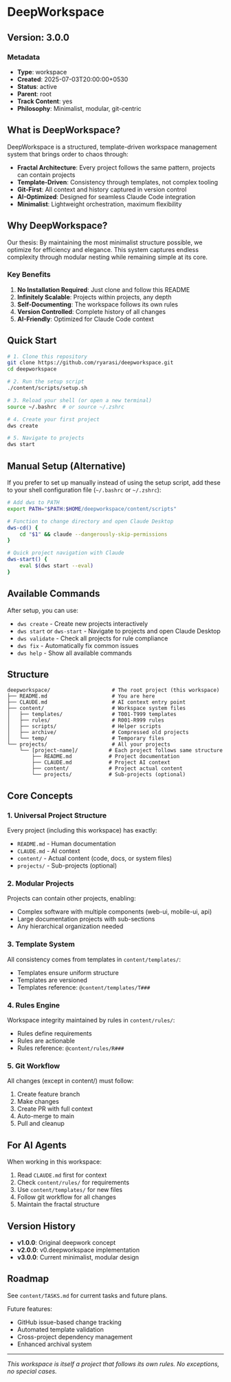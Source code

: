# DeepWorkspace

<!-- This file follows template @content/templates/T002 -->

## Version: 3.0.0

### Metadata
- **Type**: workspace
- **Created**: 2025-07-03T20:00:00+0530
- **Status**: active
- **Parent**: root
- **Track Content**: yes
- **Philosophy**: Minimalist, modular, git-centric

## What is DeepWorkspace?

DeepWorkspace is a structured, template-driven workspace management system that brings order to chaos through:

- **Fractal Architecture**: Every project follows the same pattern, projects can contain projects
- **Template-Driven**: Consistency through templates, not complex tooling
- **Git-First**: All context and history captured in version control
- **AI-Optimized**: Designed for seamless Claude Code integration
- **Minimalist**: Lightweight orchestration, maximum flexibility

## Why DeepWorkspace?

Our thesis: By maintaining the most minimalist structure possible, we optimize for efficiency and elegance. This system captures endless complexity through modular nesting while remaining simple at its core.

### Key Benefits
1. **No Installation Required**: Just clone and follow this README
2. **Infinitely Scalable**: Projects within projects, any depth
3. **Self-Documenting**: The workspace follows its own rules
4. **Version Controlled**: Complete history of all changes
5. **AI-Friendly**: Optimized for Claude Code context

## Quick Start

```bash
# 1. Clone this repository
git clone https://github.com/ryarasi/deepworkspace.git
cd deepworkspace

# 2. Run the setup script
./content/scripts/setup.sh

# 3. Reload your shell (or open a new terminal)
source ~/.bashrc  # or source ~/.zshrc

# 4. Create your first project
dws create

# 5. Navigate to projects
dws start
```

## Manual Setup (Alternative)

If you prefer to set up manually instead of using the setup script, add these to your shell configuration file (`~/.bashrc` or `~/.zshrc`):

```bash
# Add dws to PATH
export PATH="$PATH:$HOME/deepworkspace/content/scripts"

# Function to change directory and open Claude Desktop
dws-cd() {
    cd "$1" && claude --dangerously-skip-permissions
}

# Quick project navigation with Claude
dws-start() {
    eval $(dws start --eval)
}
```

## Available Commands

After setup, you can use:
- `dws create` - Create new projects interactively
- `dws start` or `dws-start` - Navigate to projects and open Claude Desktop
- `dws validate` - Check all projects for rule compliance
- `dws fix` - Automatically fix common issues
- `dws help` - Show all available commands

## Structure

```
deepworkspace/                    # The root project (this workspace)
├── README.md                     # You are here
├── CLAUDE.md                     # AI context entry point
├── content/                      # Workspace system files
│   ├── templates/                # T001-T999 templates
│   ├── rules/                    # R001-R999 rules  
│   ├── scripts/                  # Helper scripts
│   ├── archive/                  # Compressed old projects
│   └── temp/                     # Temporary files
└── projects/                     # All your projects
    └── [project-name]/          # Each project follows same structure
        ├── README.md            # Project documentation
        ├── CLAUDE.md            # Project AI context
        ├── content/             # Project actual content
        └── projects/            # Sub-projects (optional)
```

## Core Concepts

### 1. Universal Project Structure
Every project (including this workspace) has exactly:
- `README.md` - Human documentation
- `CLAUDE.md` - AI context
- `content/` - Actual content (code, docs, or system files)
- `projects/` - Sub-projects (optional)

### 2. Modular Projects
Projects can contain other projects, enabling:
- Complex software with multiple components (web-ui, mobile-ui, api)
- Large documentation projects with sub-sections
- Any hierarchical organization needed

### 3. Template System
All consistency comes from templates in `content/templates/`:
- Templates ensure uniform structure
- Templates are versioned
- Templates reference: `@content/templates/T###`

### 4. Rules Engine
Workspace integrity maintained by rules in `content/rules/`:
- Rules define requirements
- Rules are actionable
- Rules reference: `@content/rules/R###`

### 5. Git Workflow
All changes (except in content/) must follow:
1. Create feature branch
2. Make changes
3. Create PR with full context
4. Auto-merge to main
5. Pull and cleanup

## For AI Agents

When working in this workspace:
1. Read `CLAUDE.md` first for context
2. Check `content/rules/` for requirements
3. Use `content/templates/` for new files
4. Follow git workflow for all changes
5. Maintain the fractal structure

## Version History

- **v1.0.0**: Original deepwork concept
- **v2.0.0**: v0.deepworkspace implementation  
- **v3.0.0**: Current minimalist, modular design

## Roadmap

See `content/TASKS.md` for current tasks and future plans.

Future features:
- GitHub issue-based change tracking
- Automated template validation
- Cross-project dependency management
- Enhanced archival system

---

*This workspace is itself a project that follows its own rules. No exceptions, no special cases.* 